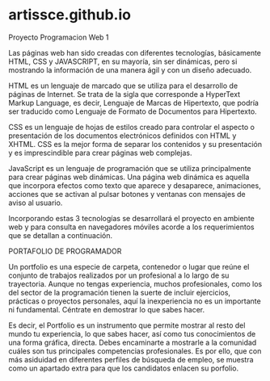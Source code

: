 # artissce.github.io
Proyecto Programacion Web 1

Las páginas web han sido creadas con diferentes tecnologías, básicamente HTML, CSS y JAVASCRIPT, en su mayoría, sin ser dinámicas, pero si mostrando la información de una manera ágil y con un diseño adecuado. 

HTML es un lenguaje de marcado que se utiliza para el desarrollo de páginas de Internet. Se trata de la sigla que corresponde a HyperText Markup Language, es decir, Lenguaje de Marcas de Hipertexto, que podría ser traducido como Lenguaje de Formato de Documentos para Hipertexto. 

CSS es un lenguaje de hojas de estilos creado para controlar el aspecto o presentación de los documentos electrónicos definidos con HTML y XHTML. CSS es la mejor forma de separar los contenidos y su presentación y es imprescindible para crear páginas web complejas. 

JavaScript es un lenguaje de programación que se utiliza principalmente para crear páginas web dinámicas. Una página web dinámica es aquella que incorpora efectos como texto que aparece y desaparece, animaciones, acciones que se activan al pulsar botones y ventanas con mensajes de aviso al usuario. 

Incorporando estas 3 tecnologías se desarrollará el proyecto en ambiente web y para consulta en navegadores móviles acorde a los requerimientos que se detallan a continuación. 

 

PORTAFOLIO DE PROGRAMADOR 

Un portfolio es una especie de carpeta, contenedor o lugar que reúne el conjunto de trabajos realizados por un profesional a lo largo de su trayectoria. Aunque no tengas experiencia, muchos profesionales, como los del sector de la programación tienen la suerte de incluir ejercicios, prácticas o proyectos personales, aquí la inexperiencia no es un importante ni fundamental. Céntrate en demostrar lo que sabes hacer. 

 

Es decir, el Portfolio es un instrumento que permite mostrar al resto del mundo tu experiencia, lo que sabes hacer, así como tus conocimientos de una forma gráfica, directa. Debes encaminarte a mostrarle a la comunidad cuáles son tus principales competencias profesionales. Es por ello, que con más asiduidad en diferentes perfiles de búsqueda de empleo, se muestra como un apartado extra para que los candidatos enlacen su porfolio. 
